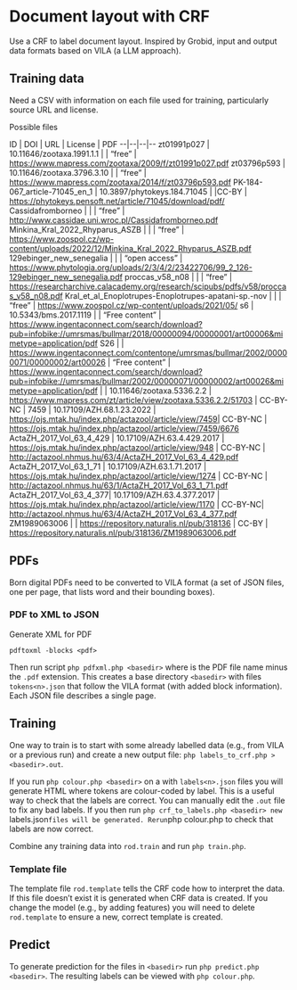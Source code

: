 # Document layout with CRF

Use a CRF to label document layout. Inspired by Grobid, input and output data formats based on VILA (a LLM approach).

## Training data

Need a CSV with information on each file used for training, particularly source URL and license.

Possible files

ID | DOI | URL | License | PDF
--|--|--|--
zt01991p027 | 10.11646/zootaxa.1991.1.1 | | “free” | https://www.mapress.com/zootaxa/2009/f/zt01991p027.pdf
zt03796p593 | 10.11646/zootaxa.3796.3.10 | | “free” | https://www.mapress.com/zootaxa/2014/f/zt03796p593.pdf
PK-184-067_article-71045_en_1 | 10.3897/phytokeys.184.71045 | |CC-BY | https://phytokeys.pensoft.net/article/71045/download/pdf/
Cassidafromborneo | | | “free” | http://www.cassidae.uni.wroc.pl/Cassidafromborneo.pdf
Minkina_Kral_2022_Rhyparus_ASZB | | | “free” | https://www.zoospol.cz/wp-content/uploads/2022/12/Minkina_Kral_2022_Rhyparus_ASZB.pdf
129ebinger_new_senegalia | | | “open access” | https://www.phytologia.org/uploads/2/3/4/2/23422706/99_2_126-129ebinger_new_senegalia.pdf
proccas_v58_n08 | | | “free” | https://researcharchive.calacademy.org/research/scipubs/pdfs/v58/proccas_v58_n08.pdf
Kral_et_al_Enoplotrupes-Enoplotrupes-apatani-sp.-nov | | | “free” | https://www.zoospol.cz/wp-content/uploads/2021/05/
s6 | 10.5343/bms.2017.1119 | | “Free content” | https://www.ingentaconnect.com/search/download?pub=infobike://umrsmas/bullmar/2018/00000094/00000001/art00006&mimetype=application/pdf
S26 | | https://www.ingentaconnect.com/contentone/umrsmas/bullmar/2002/00000071/00000002/art00026 | “Free content” | https://www.ingentaconnect.com/search/download?pub=infobike://umrsmas/bullmar/2002/00000071/00000002/art00026&mimetype=application/pdf 
| | 10.11646/zootaxa.5336.2.2 | https://www.mapress.com/zt/article/view/zootaxa.5336.2.2/51703 | CC-BY-NC | 
7459 | 10.17109/AZH.68.1.23.2022 | https://ojs.mtak.hu/index.php/actazool/article/view/7459| CC-BY-NC | https://ojs.mtak.hu/index.php/actazool/article/view/7459/6676
ActaZH_2017_Vol_63_4_429 | 10.17109/AZH.63.4.429.2017 | https://ojs.mtak.hu/index.php/actazool/article/view/948 | CC-BY-NC | http://actazool.nhmus.hu/63/4/ActaZH_2017_Vol_63_4_429.pdf
ActaZH_2017_Vol_63_1_71 | 10.17109/AZH.63.1.71.2017 | https://ojs.mtak.hu/index.php/actazool/article/view/1274 | CC-BY-NC | http://actazool.nhmus.hu/63/1/ActaZH_2017_Vol_63_1_71.pdf 
ActaZH_2017_Vol_63_4_377| 10.17109/AZH.63.4.377.2017 | https://ojs.mtak.hu/index.php/actazool/article/view/1170 | CC-BY-NC| http://actazool.nhmus.hu/63/4/ActaZH_2017_Vol_63_4_377.pdf
ZM1989063006 | | https://repository.naturalis.nl/pub/318136 | CC-BY | https://repository.naturalis.nl/pub/318136/ZM1989063006.pdf

## PDFs

Born digital PDFs need to be converted to VILA format (a set of JSON files, one per page, that lists word and their bounding boxes).

### PDF to XML to JSON

Generate XML for PDF

`pdftoxml -blocks <pdf>`

Then run script `php pdfxml.php <basedir>` where <basedir> is the PDF file name minus the `.pdf` extension. This creates a base directory `<basedir>` with files `tokens<n>.json` that follow the VILA format (with added block information). Each JSON file describes a single page.

## Training

One way to train is to start with some already labelled data (e.g., from VILA or a previous run) and create a new output file: `php labels_to_crf.php > <basedir>.out`.

If you run `php colour.php <basedir>` on a <basedir> with `labels<n>.json` files you will generate HTML where tokens are colour-coded by label. This is a useful way to check that the labels are correct. You can manually edit the `.out` file to fix any bad labels. If you then run `php crf_to_labels.php <basedir> new `labels<n>.json` files will be generated. Rerun `php colour.php <basedir> to check that labels are now correct.

Combine any training data into `rod.train` and run `php train.php`.

### Template file

The template file `rod.template` tells the CRF code how to interpret the data. If this file doesn’t exist it is generated when CRF data is created. If you change the model (e.g., by adding features) you will need to delete `rod.template` to ensure a new, correct template is created.

## Predict

To generate prediction for the files in `<basedir>` run `php predict.php <basedir>`. The resulting labels can be viewed with `php colour.php`.



